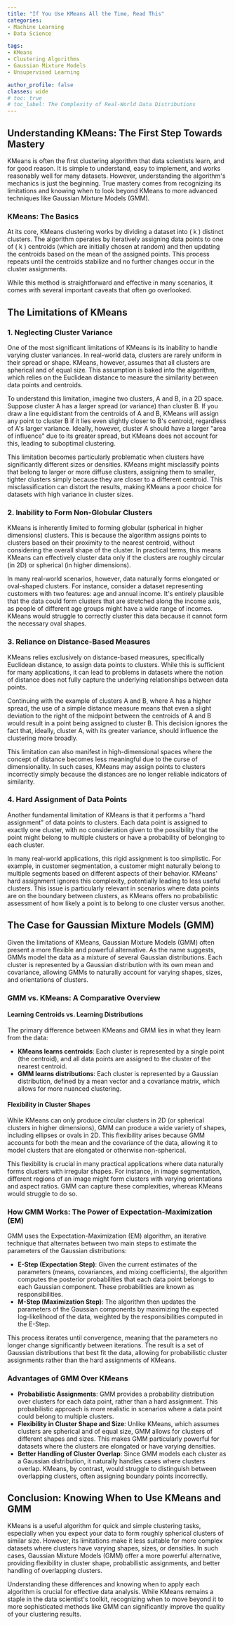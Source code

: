 ```yaml
---
title: "If You Use KMeans All the Time, Read This"
categories:
- Machine Learning
- Data Science

tags:
- KMeans
- Clustering Algorithms
- Gaussian Mixture Models
- Unsupervised Learning

author_profile: false
classes: wide
# toc: true
# toc_label: The Complexity of Real-World Data Distributions
---
```


## Understanding KMeans: The First Step Towards Mastery

KMeans is often the first clustering algorithm that data scientists learn, and for good reason. It is simple to understand, easy to implement, and works reasonably well for many datasets. However, understanding the algorithm's mechanics is just the beginning. True mastery comes from recognizing its limitations and knowing when to look beyond KMeans to more advanced techniques like Gaussian Mixture Models (GMM).

### KMeans: The Basics

At its core, KMeans clustering works by dividing a dataset into \( k \) distinct clusters. The algorithm operates by iteratively assigning data points to one of \( k \) centroids (which are initially chosen at random) and then updating the centroids based on the mean of the assigned points. This process repeats until the centroids stabilize and no further changes occur in the cluster assignments.

While this method is straightforward and effective in many scenarios, it comes with several important caveats that often go overlooked.

## The Limitations of KMeans

### 1. Neglecting Cluster Variance

One of the most significant limitations of KMeans is its inability to handle varying cluster variances. In real-world data, clusters are rarely uniform in their spread or shape. KMeans, however, assumes that all clusters are spherical and of equal size. This assumption is baked into the algorithm, which relies on the Euclidean distance to measure the similarity between data points and centroids.

To understand this limitation, imagine two clusters, A and B, in a 2D space. Suppose cluster A has a larger spread (or variance) than cluster B. If you draw a line equidistant from the centroids of A and B, KMeans will assign any point to cluster B if it lies even slightly closer to B's centroid, regardless of A's larger variance. Ideally, however, cluster A should have a larger "area of influence" due to its greater spread, but KMeans does not account for this, leading to suboptimal clustering.

This limitation becomes particularly problematic when clusters have significantly different sizes or densities. KMeans might misclassify points that belong to larger or more diffuse clusters, assigning them to smaller, tighter clusters simply because they are closer to a different centroid. This misclassification can distort the results, making KMeans a poor choice for datasets with high variance in cluster sizes.

### 2. Inability to Form Non-Globular Clusters

KMeans is inherently limited to forming globular (spherical in higher dimensions) clusters. This is because the algorithm assigns points to clusters based on their proximity to the nearest centroid, without considering the overall shape of the cluster. In practical terms, this means KMeans can effectively cluster data only if the clusters are roughly circular (in 2D) or spherical (in higher dimensions).

In many real-world scenarios, however, data naturally forms elongated or oval-shaped clusters. For instance, consider a dataset representing customers with two features: age and annual income. It's entirely plausible that the data could form clusters that are stretched along the income axis, as people of different age groups might have a wide range of incomes. KMeans would struggle to correctly cluster this data because it cannot form the necessary oval shapes.

### 3. Reliance on Distance-Based Measures

KMeans relies exclusively on distance-based measures, specifically Euclidean distance, to assign data points to clusters. While this is sufficient for many applications, it can lead to problems in datasets where the notion of distance does not fully capture the underlying relationships between data points.

Continuing with the example of clusters A and B, where A has a higher spread, the use of a simple distance measure means that even a slight deviation to the right of the midpoint between the centroids of A and B would result in a point being assigned to cluster B. This decision ignores the fact that, ideally, cluster A, with its greater variance, should influence the clustering more broadly.

This limitation can also manifest in high-dimensional spaces where the concept of distance becomes less meaningful due to the curse of dimensionality. In such cases, KMeans may assign points to clusters incorrectly simply because the distances are no longer reliable indicators of similarity.

### 4. Hard Assignment of Data Points

Another fundamental limitation of KMeans is that it performs a "hard assignment" of data points to clusters. Each data point is assigned to exactly one cluster, with no consideration given to the possibility that the point might belong to multiple clusters or have a probability of belonging to each cluster.

In many real-world applications, this rigid assignment is too simplistic. For example, in customer segmentation, a customer might naturally belong to multiple segments based on different aspects of their behavior. KMeans' hard assignment ignores this complexity, potentially leading to less useful clusters. This issue is particularly relevant in scenarios where data points are on the boundary between clusters, as KMeans offers no probabilistic assessment of how likely a point is to belong to one cluster versus another.

## The Case for Gaussian Mixture Models (GMM)

Given the limitations of KMeans, Gaussian Mixture Models (GMM) often present a more flexible and powerful alternative. As the name suggests, GMMs model the data as a mixture of several Gaussian distributions. Each cluster is represented by a Gaussian distribution with its own mean and covariance, allowing GMMs to naturally account for varying shapes, sizes, and orientations of clusters.

### GMM vs. KMeans: A Comparative Overview

#### Learning Centroids vs. Learning Distributions

The primary difference between KMeans and GMM lies in what they learn from the data:

- **KMeans learns centroids**: Each cluster is represented by a single point (the centroid), and all data points are assigned to the cluster of the nearest centroid.
- **GMM learns distributions**: Each cluster is represented by a Gaussian distribution, defined by a mean vector and a covariance matrix, which allows for more nuanced clustering.

#### Flexibility in Cluster Shapes

While KMeans can only produce circular clusters in 2D (or spherical clusters in higher dimensions), GMM can produce a wide variety of shapes, including ellipses or ovals in 2D. This flexibility arises because GMM accounts for both the mean and the covariance of the data, allowing it to model clusters that are elongated or otherwise non-spherical.

This flexibility is crucial in many practical applications where data naturally forms clusters with irregular shapes. For instance, in image segmentation, different regions of an image might form clusters with varying orientations and aspect ratios. GMM can capture these complexities, whereas KMeans would struggle to do so.

### How GMM Works: The Power of Expectation-Maximization (EM)

GMM uses the Expectation-Maximization (EM) algorithm, an iterative technique that alternates between two main steps to estimate the parameters of the Gaussian distributions:

- **E-Step (Expectation Step)**: Given the current estimates of the parameters (means, covariances, and mixing coefficients), the algorithm computes the posterior probabilities that each data point belongs to each Gaussian component. These probabilities are known as responsibilities.
- **M-Step (Maximization Step)**: The algorithm then updates the parameters of the Gaussian components by maximizing the expected log-likelihood of the data, weighted by the responsibilities computed in the E-Step.

This process iterates until convergence, meaning that the parameters no longer change significantly between iterations. The result is a set of Gaussian distributions that best fit the data, allowing for probabilistic cluster assignments rather than the hard assignments of KMeans.

### Advantages of GMM Over KMeans

- **Probabilistic Assignments**: GMM provides a probability distribution over clusters for each data point, rather than a hard assignment. This probabilistic approach is more realistic in scenarios where a data point could belong to multiple clusters.
- **Flexibility in Cluster Shape and Size**: Unlike KMeans, which assumes clusters are spherical and of equal size, GMM allows for clusters of different shapes and sizes. This makes GMM particularly powerful for datasets where the clusters are elongated or have varying densities.
- **Better Handling of Cluster Overlap**: Since GMM models each cluster as a Gaussian distribution, it naturally handles cases where clusters overlap. KMeans, by contrast, would struggle to distinguish between overlapping clusters, often assigning boundary points incorrectly.

## Conclusion: Knowing When to Use KMeans and GMM

KMeans is a useful algorithm for quick and simple clustering tasks, especially when you expect your data to form roughly spherical clusters of similar size. However, its limitations make it less suitable for more complex datasets where clusters have varying shapes, sizes, or densities. In such cases, Gaussian Mixture Models (GMM) offer a more powerful alternative, providing flexibility in cluster shape, probabilistic assignments, and better handling of overlapping clusters.

Understanding these differences and knowing when to apply each algorithm is crucial for effective data analysis. While KMeans remains a staple in the data scientist's toolkit, recognizing when to move beyond it to more sophisticated methods like GMM can significantly improve the quality of your clustering results.
